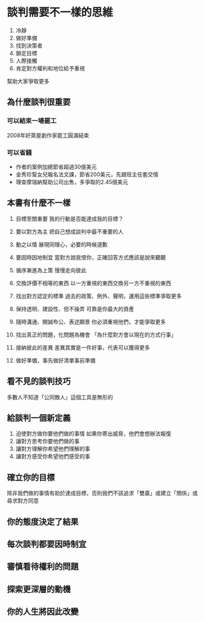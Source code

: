 # 談判需要不一樣的思維

1. 冷靜
2. 做好準備
3. 找到決策者
4. 鎖定目標
5. 人際接觸
6. 肯定對方權利和地位給予重視

幫助大家爭取更多

## 為什麼談判很重要

### 可以結束一場罷工
2008年好萊屋劇作家罷工圓滿結束

### 可以省錢
- 作者的案例加總節省超過30億美元
- 金秀珍幫女兒報名法文課，節省200美元，先跟班主任套交情
- 理查摩瑞納幫助公司出售，多爭取的2.45億美元

## 本書有什麼不一樣

1. 目標至關重要
我的行動是否能達成我的目標？

2. 要以對方為主
把自己想成談判中最不重要的人

3. 動之以情
展現同理心，必要的時候道歉

4. 要因時因地制宜
當對方說我恨你，正確回答方式應該是說來聽聽

5. 循序漸進為上策
慢慢走向彼此

6. 交換評價不相等的東西
以一方重視的東西交換另一方不重視的東西

7. 找出對方認定的標準
過去的政策、例外、聲明，運用這些標準爭取更多

8. 保持透明、建設性、但不操弄
可靠是你最大的資產

9. 隨時溝通、開誠布公、表述願景
你必須重視他們，才能爭取更多

10. 找出真正的問題，化問題為機會
「為什麼對方會以現在的方式行事」

11. 接納彼此的差異
差異其實是一件好事，代表可以獲得更多

12. 做好準備，事先做好清單事前準備


## 看不見的談判技巧
多數人不知道「公同敵人」這個工具是無形的

## 給談判一個新定義
1. 迫使對方做你要他們做的事情
如果你寄出威脅，他們會想辦法報復
2. 讓對方思考你要他們做的事
3. 讓對方理解你希望他們理解的事
4. 讓對方感受你希望他們感受的事

## 確立你的目標
除非我們做的事情有助於達成目標，否則我們不該追求「雙贏」或建立「關係」或尋求對方同意

## 你的態度決定了結果

## 每次談判都要因時制宜

## 審慎看待權利的問題

## 探索更深層的動機

## 你的人生將因此改變